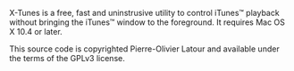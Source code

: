 X-Tunes is a free, fast and uninstrusive utility to control iTunes™ playback without bringing the iTunes™ window to the foreground. It requires Mac OS X 10.4 or later.

This source code is copyrighted Pierre-Olivier Latour and available under the terms of the GPLv3 license.
